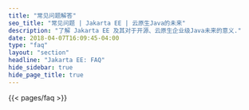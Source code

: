 ```yaml
---
title: "常见问题解答"
seo_title: "常见问题 | Jakarta EE | 云原生Java的未来"
description: "了解 Jakarta EE 及其对于开源、云原生企业级Java未来的意义."
date: 2018-04-07T16:09:45-04:00
type: "faq"
layout: "section"
headline: "Jakarta EE: FAQ"
hide_sidebar: true
hide_page_title: true
---
```

  

{{< pages/faq >}}
